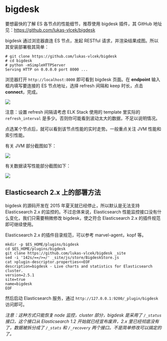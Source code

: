 # bigdesk

要想最快的了解 ES 各节点的性能细节，推荐使用 bigdesk 插件，其 GitHub 地址见：<https://github.com/lukas-vlcek/bigdesk>

bigdesk 通过浏览器直连 ES 节点，发起 RESTful 请求，并渲染结果成图。所以其安装部署极其简单：

```
# git clone https://github.com/lukas-vlcek/bigdesk
# cd bigdesk
# python -mSimpleHTTPServer
Serving HTTP on 0.0.0.0 port 8000 ...
```

浏览器打开 `http://localhost:8000` 即可看到 bigdesk 页面。在 **endpoint** 输入框内填写要连接的 ES 节点地址，选择 refresh 间隔和 keep 时长，点击 **connect**，完成。

![](./bigdesk-banner.png)

注意：设置 refresh 间隔请考虑 ELK Stack 使用的 template 里实际的 `refresh_interval` 是多少。否则你可能看到波动太大的数据，不足以说明情况。

点选某个节点后，就可以看到该节点性能的实时走势。一般重点关注 JVM 性能和索引性能。

有关 JVM 部分截图如下：

![](./bigdesk-jvm.png)

有关数据读写性能部分截图如下：

![](./bigdesk-indexing.png)

## Elasticsearch 2.x 上的部署方法

bigdesk 的源码开发在 2015 年夏天就已经停止，所以默认是无法支持 Elasticsearch 2.x 的监控的。不过总体来说，Elasticsearch 性能监控接口没有什么变化，我们只需要稍微修改 bigdesk，使之符合 Elasticsearch 2.x 的插件规范即可继续使用。

Elasticsearch 2.x 的插件目录规范，可以参考 marvel-agent，kopf 等。

```
mkdir -p $ES_HOME/plugins/bigdesk
cd $ES_HOME/plugins/bigdesk
git clone https://github.com/lukas-vlcek/bigdesk _site
sed -i '142s/==/>=/' _site/js/store/BigdeskStore.js
cat >plugin-descriptor.properties<<EOF
description=bigdesk - Live charts and statistics for Elasticsearch cluster.
version=2.5.1
site=true
name=bigdesk
EOF
```

然后启动 Elasticsearch 服务，通过 `http://127.0.0.1:9200/_plugin/bigdesk` 访问即可。

*注意：这种方式只能恢复 node 监控，cluster 部分，bigdesk 是采用了 `/_status` 接口，这个接口从 Elasticsearch 1.2 开始就已经宣布废弃，2.x 里已经彻底没有了，数据被拆分成了 `/_stats` 和 `/_recovery` 两个接口。不是简单修改可以搞定的了。*
